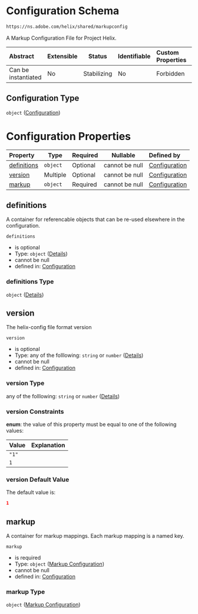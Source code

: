 # Configuration Schema

```txt
https://ns.adobe.com/helix/shared/markupconfig
```

A Markup Configuration File for Project Helix.


| Abstract            | Extensible | Status      | Identifiable | Custom Properties | Additional Properties | Access Restrictions | Defined In                                                                  |
| :------------------ | ---------- | ----------- | ------------ | :---------------- | --------------------- | ------------------- | --------------------------------------------------------------------------- |
| Can be instantiated | No         | Stabilizing | No           | Forbidden         | Forbidden             | none                | [markupconfig.schema.json](markupconfig.schema.json "open original schema") |

## Configuration Type

`object` ([Configuration](markupconfig.md))

# Configuration Properties

| Property                    | Type     | Required | Nullable       | Defined by                                                                                                                            |
| :-------------------------- | -------- | -------- | -------------- | :------------------------------------------------------------------------------------------------------------------------------------ |
| [definitions](#definitions) | `object` | Optional | cannot be null | [Configuration](markupconfig-properties-definitions.md "https&#x3A;//ns.adobe.com/helix/shared/markupconfig#/properties/definitions") |
| [version](#version)         | Multiple | Optional | cannot be null | [Configuration](markupconfig-properties-version.md "https&#x3A;//ns.adobe.com/helix/shared/markupconfig#/properties/version")         |
| [markup](#markup)           | `object` | Required | cannot be null | [Configuration](markupconfig-properties-markup-configuration.md "https&#x3A;//ns.adobe.com/helix/shared/markup#/properties/markup")   |

## definitions

A container for referencable objects that can be re-used elsewhere in the configuration.


`definitions`

-   is optional
-   Type: `object` ([Details](markupconfig-properties-definitions.md))
-   cannot be null
-   defined in: [Configuration](markupconfig-properties-definitions.md "https&#x3A;//ns.adobe.com/helix/shared/markupconfig#/properties/definitions")

### definitions Type

`object` ([Details](markupconfig-properties-definitions.md))

## version

The helix-config file format version


`version`

-   is optional
-   Type: any of the folllowing: `string` or `number` ([Details](markupconfig-properties-version.md))
-   cannot be null
-   defined in: [Configuration](markupconfig-properties-version.md "https&#x3A;//ns.adobe.com/helix/shared/markupconfig#/properties/version")

### version Type

any of the folllowing: `string` or `number` ([Details](markupconfig-properties-version.md))

### version Constraints

**enum**: the value of this property must be equal to one of the following values:

| Value | Explanation |
| :---- | ----------- |
| `"1"` |             |
| `1`   |             |

### version Default Value

The default value is:

```json
1
```

## markup

A container for markup mappings. Each markup mapping is a named key.


`markup`

-   is required
-   Type: `object` ([Markup Configuration](markupconfig-properties-markup-configuration.md))
-   cannot be null
-   defined in: [Configuration](markupconfig-properties-markup-configuration.md "https&#x3A;//ns.adobe.com/helix/shared/markup#/properties/markup")

### markup Type

`object` ([Markup Configuration](markupconfig-properties-markup-configuration.md))
